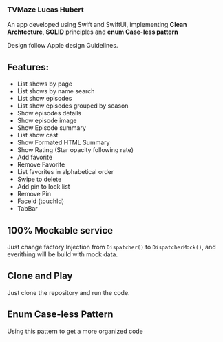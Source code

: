 ### TVMaze Lucas Hubert

An app developed using Swift and SwiftUI, implementing **Clean Archtecture**, **SOLID** principles and **enum Case-less pattern**

Design follow Apple design Guidelines.

Features:
 -
 * List shows by page
 * List shows by name search
 * List show episodes
 * List show episodes grouped by season
 * Show episodes details
 * Show episode image
 * Show Episode summary
 * List show cast
 * Show Formated HTML Summary
 * Show Rating (Star opacity following rate)
 * Add favorite
 * Remove Favorite
 * List favorites in alphabetical order
 * Swipe to delete
 * Add pin to lock list
 * Remove Pin
 * FaceId (touchId)
 * TabBar

 100% Mockable service
 - 
 Just change factory Injection from `Dispatcher()` to `DispatcherMock()`, and everithing will be build with mock data.

 Clone and Play
 -
Just clone the repository and run the code.

Enum Case-less Pattern
-
Using this pattern to get a more organized code
